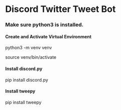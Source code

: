 # Discord Twitter Tweet Bot

### Make sure python3 is installed.
#### Create and Activate Virtual Environment
python3 -m venv venv

source venv/bin/activate 

#### Install discord.py
pip install discord.py

#### Install tweepy 
pip install tweepy
